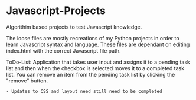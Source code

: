 # Javascript-Projects

Algorithim based projects to test Javascript knowledge. 

The loose files are mostly recreations of my Python projects in order to learn Javascript syntax and language. These files are dependant on editing index.html with the correct Javascript file path.

ToDo-List: Application that takes user input and assigns it to a pending task list and then when the checkbox is selected moves it to a completed task list. You can remove an item from the pending task list by clicking the "remove" button.
   
    - Updates to CSS and layout need still need to be completed
